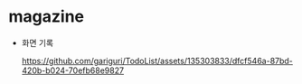 # magazine
- 화면 기록

  
  https://github.com/gariguri/TodoList/assets/135303833/dfcf546a-87bd-420b-b024-70efb68e9827
